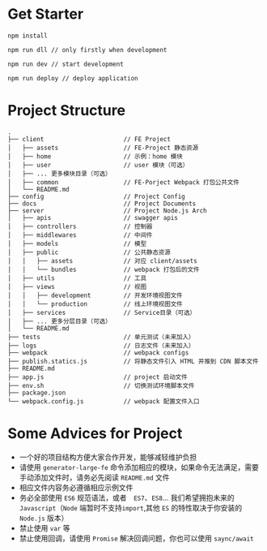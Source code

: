 # Get Starter

```
npm install

npm run dll // only firstly when development

npm run dev // start development

npm run deploy // deploy application
```

# Project Structure

```
.
├── client                      // FE Project
│   ├── assets                  // FE-Project 静态资源
│   ├── home                    // 示例：home 模块
│   ├── user                    // user 模块（可选）
│   ├── ... 更多模块目录（可选）
│   ├── common                  // FE-Porject Webpack 打包公共文件
│   └── README.md
├── config                      // Project Config
├── docs                        // Project Documents
├── server                      // Project Node.js Arch
│   ├── apis                    // swagger apis
│   ├── controllers             // 控制器
│   ├── middlewares             // 中间件
│   ├── models                  // 模型
│   ├── public                  // 公共静态资源
│   │   ├── assets              // 对应 client/assets
│   │   └── bundles             // webpack 打包后的文件
│   ├── utils                   // 工具
│   ├── views                   // 视图
│   │   ├── development         // 开发环境视图文件
│   │   └── production          // 线上环境视图文件
│   ├── services                // Service目录（可选）
│   ├── ... 更多分层目录（可选）
│   └── README.md
├── tests                       // 单元测试（未来加入）
├── logs                        // 日志文件（未来加入）
├── webpack                     // webpack configs
├── publish.statics.js          // 将静态文件引入 HTML 并推到 CDN 脚本文件
├── README.md
├── app.js                      // project 启动文件
├── env.sh                      // 切换测试环境脚本文件
├── package.json
└── webpack.config.js           // webpack 配置文件入口
```

# Some Advices for Project

- 一个好的项目结构方便大家合作开发，能够减轻维护负担
- 请使用 `generator-large-fe` 命令添加相应的模块，如果命令无法满足，需要手动添加文件时，请务必先阅读 `README.md` 文件
- 相应文件内容务必遵循相应示例文件
- 务必全部使用 `ES6` 规范语法，或者　`ES7`、`ES8`... 我们希望拥抱未来的 `Javascript`（`Node` 端暂时不支持`import`,其他 `ES` 的特性取决于你安装的 `Node.js` 版本）
- 禁止使用 `var` 等
- 禁止使用回调，请使用 `Promise` 解决回调问题，你也可以使用 `saync/await`
